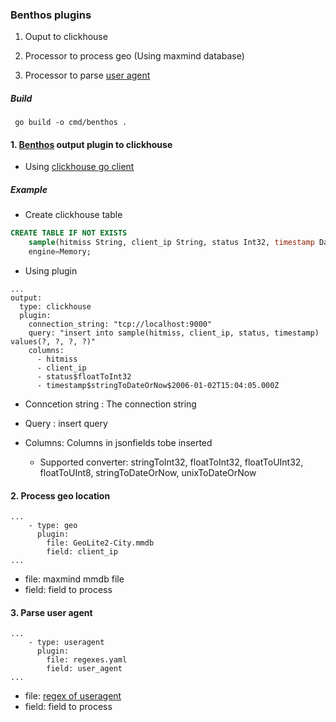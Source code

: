 ### Benthos plugins

1. Ouput to clickhouse

2. Processor to process geo (Using maxmind database)

3. Processor to parse [user agent](https://github.com/ua-parser/uap-go)


##### Build

```
 go build -o cmd/benthos .

```


#### 1. [Benthos](https://github.com/Jeffail/benthos) output plugin to clickhouse

 - Using [clickhouse go client](https://github.com/kshvakov/clickhouse)


##### Example

 - Create clickhouse table

```sql
CREATE TABLE IF NOT EXISTS
    sample(hitmiss String, client_ip String, status Int32, timestamp DateTime)
    engine=Memory;

```

 - Using plugin

```
...
output:
  type: clickhouse
  plugin:
    connection_string: "tcp://localhost:9000"
    query: "insert into sample(hitmiss, client_ip, status, timestamp) values(?, ?, ?, ?)"
    columns:
      - hitmiss
      - client_ip
      - status$floatToInt32
      - timestamp$stringToDateOrNow$2006-01-02T15:04:05.000Z

```

 - Conncetion string : The connection string

 - Query : insert query

 - Columns: Columns in jsonfields tobe inserted

    - Supported converter: stringToInt32, floatToInt32, floatToUInt32, floatToUInt8, stringToDateOrNow, unixToDateOrNow

#### 2. Process geo location

```
...
    - type: geo
      plugin:
        file: GeoLite2-City.mmdb
        field: client_ip
...
```

 - file: maxmind mmdb file
 - field: field to process


#### 3. Parse user agent

```
...
    - type: useragent
      plugin:
        file: regexes.yaml
        field: user_agent
...
```

 - file: [regex of useragent](https://github.com/ua-parser/uap-core/blob/286809e09706ea891b9434ed875574d65e0ff6b7/regexes.yaml)
 - field: field to process




